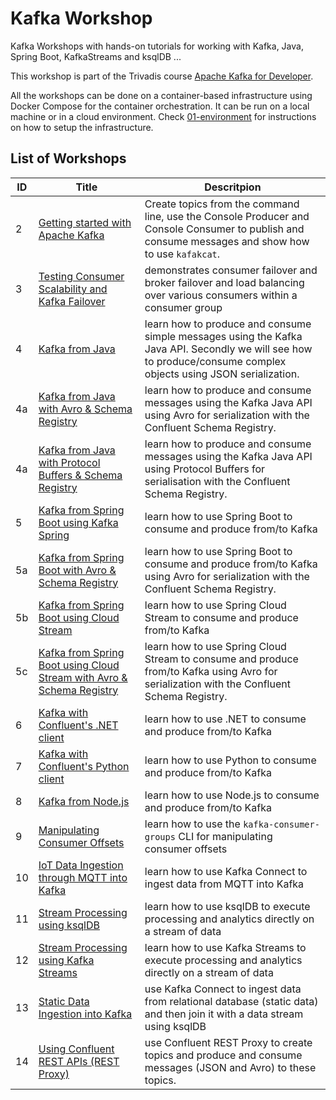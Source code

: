 # Kafka Workshop

Kafka Workshops with hands-on tutorials for working with Kafka, Java, Spring Boot, KafkaStreams and ksqlDB ...

This workshop is part of the Trivadis course [Apache Kafka for Developer](https://www.trivadis-training.com/en/training/apache-kafka-fuer-entwickler-bd-kafka-dev).

All the workshops can be done on a container-based infrastructure using Docker Compose for the container orchestration. It can be run on a local machine or in a cloud environment. Check [01-environment](https://github.com/gschmutz/kafka-workshop/tree/master/01-environment) for instructions on how to setup the infrastructure.


## List of Workshops

ID  | Title   | Descritpion
------------- | ------------- | -------------
2 | [Getting started with Apache Kafka](./02-working-with-kafka-broker) | Create topics from the command line, use the Console Producer and Console Consumer to publish and consume messages and show how to use `kafakcat`.
3 | [Testing Consumer Scalability and Kafka Failover](./03-understanding-failover)  | demonstrates consumer failover and broker failover and load balancing over various consumers within a consumer group
4 | [Kafka from Java](./04-producing-consuming-kafka-with-java)  | learn how to produce and consume simple messages using the Kafka Java API. Secondly we will see how to produce/consume complex objects using JSON serialization.
4a | [Kafka from Java with Avro & Schema Registry](./04a-working-with-avro-and-java)  | learn how to produce and consume messages using the Kafka Java API using Avro for serialization with the Confluent Schema Registry.
4a | [Kafka from Java with Protocol Buffers & Schema Registry](./04b-working-with-protobuf-and-java)  | learn how to produce and consume messages using the Kafka Java API using Protocol Buffers for serialisation with the Confluent Schema Registry.
5 | [Kafka from Spring Boot using Kafka Spring](./05-producing-consuming-kafka-with-springboot)  | learn how to use Spring Boot to consume and produce from/to Kafka
5a | [Kafka from Spring Boot with Avro & Schema Registry](./05a-working-with-avro-and-springboot)  | learn how to use Spring Boot to consume and produce from/to Kafka using Avro for serialization with the Confluent Schema Registry.
5b | [Kafka from Spring Boot using Cloud Stream](./05b-producing-consuming-kafka-with-springboot-cloud-stream)  | learn how to use Spring Cloud Stream to consume and produce from/to Kafka
5c | [Kafka from Spring Boot using Cloud Stream with Avro & Schema Registry](./05c-working-with-avro-and-springboot-cloud-stream)  | learn how to use Spring Cloud Stream to consume and produce from/to Kafka using Avro for serialization with the Confluent Schema Registry.
6 | [Kafka with Confluent's .NET client](./06-producing-consuming-kafka-with-dotnet)  | learn how to use .NET to consume and produce from/to Kafka
7 |[Kafka with Confluent's Python client](./07-producing-consuming-kafka-with-python)  | learn how to use Python to consume and produce from/to Kafka
8 |[Kafka from Node.js](./08-working-with-nodejs)  | learn how to use Node.js to consume and produce from/to Kafka
9 |[Manipulating Consumer Offsets](./09-manipulating-consumer-offsets)  | learn how to use the `kafka-consumer-groups` CLI for manipulating consumer offsets
10 | [IoT Data Ingestion through MQTT into Kafka](./10-iot-data-ingestion-over-mqtt)  | learn how to use Kafka Connect to ingest data from MQTT into Kafka
11 | [Stream Processing using ksqlDB](./11-stream-processing-using-ksql)  | learn how to use ksqlDB to execute processing and analytics directly on a stream of data
12 | [Stream Processing using Kafka Streams](./12-stream-processing-using-kstreams)  | learn how to use Kafka Streams to execute processing and analytics directly on a stream of data
13 | [Static Data Ingestion into Kafka](./13-static-data-ingestion)  | use Kafka Connect to ingest data from relational database (static data) and then join it with a data stream using ksqlDB
14 | [Using Confluent REST APIs (REST Proxy)](./14-using-rest-proxy)  | use Confluent REST Proxy to create topics and produce and consume messages (JSON and Avro) to these topics.
